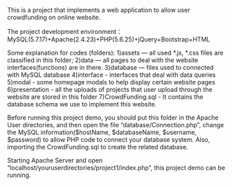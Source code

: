 
This is a project that implements a web application to allow user crowdfunding on online website.

The project development environment：MySQL(5.7.17)+Apache(2.4.23)+PHP(5.6.25)+jQuery+Bootstrap+HTML
  
Some explanation for codes (folders):
1)assets — all used *.js, *.css files are classified in this folder;
2)data — all pages to deal with the website interfaces(functions) are in there. 
3)database — files used to connected with MySQL database
4)interface - interfaces that deal with data queries
5)modal - some homepage modals to help display certain website pages
6)presentation - all the uploads of projects that user upload through the website are stored in this folder
7)CrowdFunding.sql - It contains the database schema we use to implement this website.


Before running this project demo, you should put this folder in the Apache User directories, and then open the file “database/Connection.php”, change the MySQL information($hostName, $databaseName, $username, $password) to allow PHP code to connect your database system. Also, importing the CrowdFunding.sql to create the related database. 

Starting Apache Server and open “localhost/youruserdirectories/project1/index.php”, this project demo can be running.
